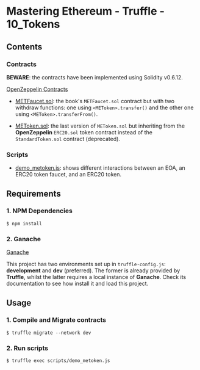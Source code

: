 # Mastering Ethereum - Truffle - 10_Tokens

## Contents

### Contracts

**BEWARE**: the contracts have been implemented using Solidity v0.6.12.

[OpenZeppelin Contracts](https://github.com/OpenZeppelin/openzeppelin-contracts)

- [METFaucet.sol](build/contracts/METFaucet.sol): the book's `METFaucet.sol` contract but with two withdraw functions: one using `<METoken>.transfer()` and the other one using `<METoken>.transferFrom()`.

- [METoken.sol](build/contracts/METoken.sol): the last version of `METoken.sol` but inheriting from the **OpenZeppelin** `ERC20.sol` token contract instead of the `StandardToken.sol` contract (deprecated).

### Scripts

- [demo_metoken.js](scripts/demo_metoken.js): shows different interactions between an EOA, an ERC20 token faucet, and an ERC20 token.

## Requirements

### 1. NPM Dependencies

```shell
$ npm install
```

### 2. Ganache

[Ganache](https://www.trufflesuite.com/ganache)

This project has two environments set up in `truffle-config.js`: **development** and **dev** (preferred). The former is already provided by **Truffle**, whilst the latter requires a local instance of **Ganache**. Check its documentation to see how install it and load this project.

## Usage

### 1. Compile and Migrate contracts

```shell
$ truffle migrate --network dev
```

### 2. Run scripts

```shell
$ truffle exec scripts/demo_metoken.js
```
